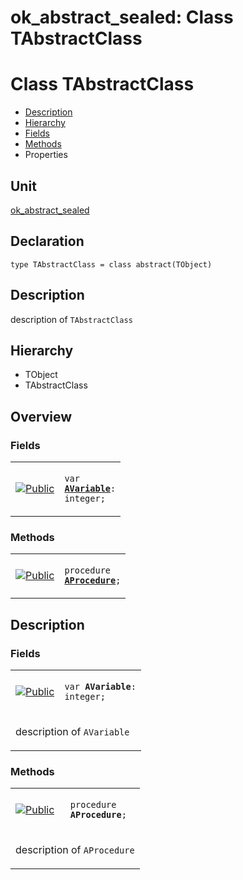 # ok\_abstract\_sealed: Class TAbstractClass


# Class TAbstractClass
<span id="TAbstractClass"/>

- [Description](#PasDoc-Description)
- [Hierarchy](#PasDoc-Hierarchy)
- [Fields](#PasDoc-Fields)
- [Methods](#PasDoc-Methods)
- Properties

<span id="PasDoc-Description"/>

## Unit


[ok\_abstract\_sealed](ok_abstract_sealed.md)


## Declaration


```type TAbstractClass = class abstract(TObject)```


## Description
description of `TAbstractClass`

## Hierarchy


<span id="PasDoc-Hierarchy"/>

- TObject
- TAbstractClass



## Overview

### Fields
<span id="PasDoc-Fields"/>


<table>
<tr>

<td>

<a href="legend.md"><img src="public.gif" alt="Public" title="Public"></img></a>
</td>

<td>

<code>var <strong><a href="ok_abstract_sealed.TAbstractClass.md#AVariable">AVariable</a></strong>: integer;</code>
</td>
</tr>
</table>

### Methods
<span id="PasDoc-Methods"/>


<table>
<tr>

<td>

<a href="legend.md"><img src="public.gif" alt="Public" title="Public"></img></a>
</td>

<td>

<code>procedure <strong><a href="ok_abstract_sealed.TAbstractClass.md#AProcedure">AProcedure</a></strong>;</code>
</td>
</tr>
</table>


## Description

### Fields

<table>
<tr>

<td>

<a href="legend.md"><img src="public.gif" alt="Public" title="Public"></img></a>
</td>

<td>

<span id="AVariable"/><code>var <strong>AVariable</strong>: integer;</code>
</td>
</tr>
<tr><td colspan="2">

description of `AVariable`

</td></tr>
</table>

### Methods

<table>
<tr>

<td>

<a href="legend.md"><img src="public.gif" alt="Public" title="Public"></img></a>
</td>

<td>

<span id="AProcedure"/><code>procedure <strong>AProcedure</strong>;</code>
</td>
</tr>
<tr><td colspan="2">

description of `AProcedure`

</td></tr>
</table>

